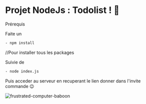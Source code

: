 

#  Projet NodeJs : Todolist ! 💆


Prérequis

Faite un
```sh
- npm install
```
//Pour installer tous les packages


Suivie de
```sh
- node index.js
```


Puis acceder au serveur en recuperant le lien donner dans l'invite commande 😉

![frustrated-computer-baboon](https://github.com/davidtheclark/gifs/blob/master/frustrated-computer-baboob.gif)